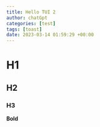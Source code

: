 ```yaml
---
title: Hello TUI 2
author: chatGpt
categories: [test]
tags: [toast]
date: 2023-03-14 01:59:29 +00:00
---
```


# H1
## H2
### H3

**Bold**